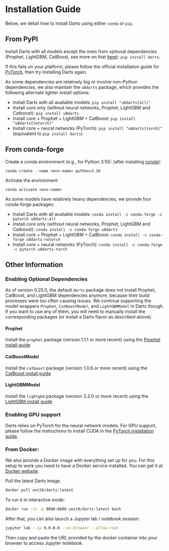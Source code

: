 # Installation Guide

Below, we detail how to install Darts using either `conda` or `pip`.

## From PyPI
Install Darts with all models except the ones from optional dependencies (Prophet, LightGBM, CatBoost, see more on that [here](#enabling-optional-dependencies)): `pip install darts`.

If this fails on your platform, please follow the official installation
guide for [PyTorch](https://pytorch.org/get-started/locally/), then try installing Darts again.

As some dependencies are relatively big or involve non-Python dependencies,
we also maintain the `u8darts` package, which provides the following alternate lighter install options:

* Install Darts with all available models: `pip install "u8darts[all]"`
* Install core only (without neural networks, Prophet, LightGBM and Catboost): `pip install u8darts`
* Install core + Prophet + LightGBM + CatBoost: `pip install "u8darts[notorch]"`
* Install core + neural networks (PyTorch): `pip install "u8darts[torch]"` (equivalent to `pip install darts`)

## From conda-forge
Create a conda environment (e.g., for Python 3.10):
(after installing [conda](https://docs.conda.io/en/latest/miniconda.html)):

    conda create --name <env-name> python=3.10

Activate the environment

    conda activate <env-name>

As some models have relatively heavy dependencies, we provide four conda-forge packages:

* Install Darts with all available models: `conda install -c conda-forge -c pytorch u8darts-all`
* Install core only (without neural networks, Prophet, LightGBM and Catboost): `conda install -c conda-forge u8darts`
* Install core + Prophet + LightGBM + CatBoost: `conda install -c conda-forge u8darts-notorch`
* Install core + neural networks (PyTorch): `conda install -c conda-forge -c pytorch u8darts-torch`


## Other Information

### Enabling Optional Dependencies
As of version 0.25.0, the default `darts` package does not install Prophet, CatBoost, and LightGBM dependencies anymore, because their
build processes were too often causing issues. We continue supporting the model wrappers `Prophet`, `CatBoostModel`, and `LightGBMModel` in Darts though. If you want to use any of them, you will need to manually install the corresponding packages (or install a Darts flavor as described above).

#### Prophet
Install the `prophet` package (version 1.1.1 or more recent) using the [Prophet install guide](https://facebook.github.io/prophet/docs/installation.html#python)

#### CatBoostModel
Install the `catboost` package (version 1.0.6 or more recent) using the [CatBoost install guide](https://catboost.ai/en/docs/concepts/python-installation)

#### LightGBMModel
Install the `lightgbm` package (version 3.2.0 or more recent) using the [LightGBM install guide](https://lightgbm.readthedocs.io/en/latest/Installation-Guide.html)

### Enabling GPU support
Darts relies on PyTorch for the neural network models.
For GPU support, please follow the instructions to install CUDA in the [PyTorch installation guide](https://pytorch.org/get-started/locally/).


### From Docker:
We also provide a Docker image with everything set up for you. For this setup to work you need to have a Docker service installed. You can get it at [Docker website](https://docs.docker.com/get-docker/).

Pull the latest Darts image.
```bash
docker pull unit8/darts:latest
```

To run it in interactive mode:
```bash
docker run -it -p 8888:8888 unit8/darts:latest bash
```

After that, you can also launch a Jupyter lab / notebook session:
```bash
jupyter lab --ip 0.0.0.0 --no-browser --allow-root
```

Then copy and paste the URL provided by the docker container into your browser to access Jupyter notebook.
